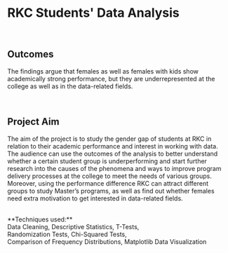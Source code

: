 # RKC Students' Data Analysis
<br>
<h2>Outcomes</h2>
<p>The findings argue that females as well as females with kids show academically strong performance, but they are underrepresented at the college as well as in the data-related fields.</p>
<br>
<h2>Project Aim</h2>
<p>The aim of the project is to study the gender gap of students at RKC in relation to their academic performance and interest in working with data. The audience can use the outcomes of the analysis to better understand whether a certain student group is underperforming and start further research into the causes of the phenomena and ways to improve program delivery processes at the college to meet the needs of various groups. Moreover, using the performance difference RKC can attract different groups to study Master’s programs, as well as find out whether females need extra motivation to get interested in data-related fields.</p>
<br>**Techniques used:**
<br>Data Cleaning, Descriptive Statistics, T-Tests, 
<br>Randomization Tests, Chi-Squared Tests, 
<br>Comparison of Frequency Distributions, Matplotlib Data Visualization